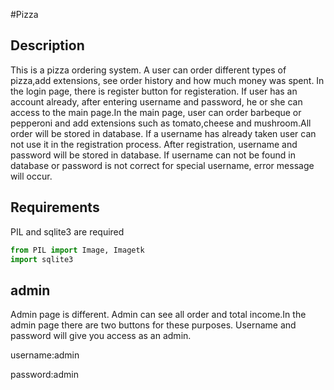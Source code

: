 #Pizza

## Description
This is a pizza ordering system. A user can order different types of pizza,add extensions, see order history and how much money was spent.
In the login page, there is register button for registeration. If user has an account already, after entering username and password, he or she can access to the main page.In the main page, user can order barbeque or pepperoni and add extensions such as tomato,cheese and mushroom.All order will be stored in database.
If a username has already taken user can not use it in the registration process. After registration, username and password will be stored in database. If username can not be found in database or password is not correct for special username, error message will occur.

## Requirements

PIL and sqlite3 are required

```python
from PIL import Image, Imagetk
import sqlite3
```

## admin

Admin page is different. Admin can see all order and total income.In the admin page there are two buttons for these purposes. Username and password will give you access as an admin.

username:admin

password:admin




